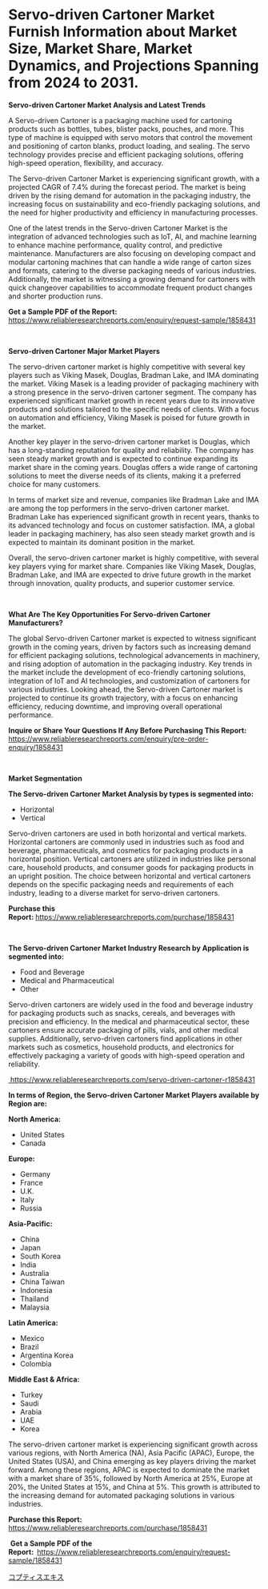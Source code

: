 <p><h1>Servo-driven Cartoner Market Furnish Information about Market Size, Market Share, Market Dynamics, and Projections Spanning from 2024 to 2031.</h1></p><p><strong>Servo-driven Cartoner Market Analysis and Latest Trends</strong></p>
<p><p>A Servo-driven Cartoner is a packaging machine used for cartoning products such as bottles, tubes, blister packs, pouches, and more. This type of machine is equipped with servo motors that control the movement and positioning of carton blanks, product loading, and sealing. The servo technology provides precise and efficient packaging solutions, offering high-speed operation, flexibility, and accuracy.</p><p>The Servo-driven Cartoner Market is experiencing significant growth, with a projected CAGR of 7.4% during the forecast period. The market is being driven by the rising demand for automation in the packaging industry, the increasing focus on sustainability and eco-friendly packaging solutions, and the need for higher productivity and efficiency in manufacturing processes.</p><p>One of the latest trends in the Servo-driven Cartoner Market is the integration of advanced technologies such as IoT, AI, and machine learning to enhance machine performance, quality control, and predictive maintenance. Manufacturers are also focusing on developing compact and modular cartoning machines that can handle a wide range of carton sizes and formats, catering to the diverse packaging needs of various industries. Additionally, the market is witnessing a growing demand for cartoners with quick changeover capabilities to accommodate frequent product changes and shorter production runs.</p></p>
<p><strong>Get a Sample PDF of the Report:&nbsp;</strong> <a href="https://www.reliableresearchreports.com/enquiry/request-sample/1858431">https://www.reliableresearchreports.com/enquiry/request-sample/1858431</a></p>
<p>&nbsp;</p>
<p><strong>Servo-driven Cartoner Major Market Players</strong></p>
<p><p>The servo-driven cartoner market is highly competitive with several key players such as Viking Masek, Douglas, Bradman Lake, and IMA dominating the market. Viking Masek is a leading provider of packaging machinery with a strong presence in the servo-driven cartoner segment. The company has experienced significant market growth in recent years due to its innovative products and solutions tailored to the specific needs of clients. With a focus on automation and efficiency, Viking Masek is poised for future growth in the market.</p><p>Another key player in the servo-driven cartoner market is Douglas, which has a long-standing reputation for quality and reliability. The company has seen steady market growth and is expected to continue expanding its market share in the coming years. Douglas offers a wide range of cartoning solutions to meet the diverse needs of its clients, making it a preferred choice for many customers.</p><p>In terms of market size and revenue, companies like Bradman Lake and IMA are among the top performers in the servo-driven cartoner market. Bradman Lake has experienced significant growth in recent years, thanks to its advanced technology and focus on customer satisfaction. IMA, a global leader in packaging machinery, has also seen steady market growth and is expected to maintain its dominant position in the market.</p><p>Overall, the servo-driven cartoner market is highly competitive, with several key players vying for market share. Companies like Viking Masek, Douglas, Bradman Lake, and IMA are expected to drive future growth in the market through innovation, quality products, and superior customer service.</p></p>
<p>&nbsp;</p>
<p><strong>What Are The Key Opportunities For Servo-driven Cartoner Manufacturers?</strong></p>
<p><p>The global Servo-driven Cartoner market is expected to witness significant growth in the coming years, driven by factors such as increasing demand for efficient packaging solutions, technological advancements in machinery, and rising adoption of automation in the packaging industry. Key trends in the market include the development of eco-friendly cartoning solutions, integration of IoT and AI technologies, and customization of cartoners for various industries. Looking ahead, the Servo-driven Cartoner market is projected to continue its growth trajectory, with a focus on enhancing efficiency, reducing downtime, and improving overall operational performance.</p></p>
<p><strong>Inquire or Share Your Questions If Any Before Purchasing This Report:</strong> <a href="https://www.reliableresearchreports.com/enquiry/pre-order-enquiry/1858431">https://www.reliableresearchreports.com/enquiry/pre-order-enquiry/1858431</a></p>
<p>&nbsp;</p>
<p><strong>Market Segmentation</strong></p>
<p><strong>The Servo-driven Cartoner Market Analysis by types is segmented into:</strong></p>
<p><ul><li>Horizontal</li><li>Vertical</li></ul></p>
<p><p>Servo-driven cartoners are used in both horizontal and vertical markets. Horizontal cartoners are commonly used in industries such as food and beverage, pharmaceuticals, and cosmetics for packaging products in a horizontal position. Vertical cartoners are utilized in industries like personal care, household products, and consumer goods for packaging products in an upright position. The choice between horizontal and vertical cartoners depends on the specific packaging needs and requirements of each industry, leading to a diverse market for servo-driven cartoners.</p></p>
<p><strong>Purchase this Report:&nbsp;</strong><a href="https://www.reliableresearchreports.com/purchase/1858431">https://www.reliableresearchreports.com/purchase/1858431</a></p>
<p>&nbsp;</p>
<p><strong>The Servo-driven Cartoner Market Industry Research by Application is segmented into:</strong></p>
<p><ul><li>Food and Beverage</li><li>Medical and Pharmaceutical</li><li>Other</li></ul></p>
<p><p>Servo-driven cartoners are widely used in the food and beverage industry for packaging products such as snacks, cereals, and beverages with precision and efficiency. In the medical and pharmaceutical sector, these cartoners ensure accurate packaging of pills, vials, and other medical supplies. Additionally, servo-driven cartoners find applications in other markets such as cosmetics, household products, and electronics for effectively packaging a variety of goods with high-speed operation and reliability.</p></p>
<p><a href="https://www.reliableresearchreports.com/servo-driven-cartoner-r1858431">&nbsp;https://www.reliableresearchreports.com/servo-driven-cartoner-r1858431</a></p>
<p><strong>In terms of Region, the Servo-driven Cartoner Market Players available by Region are:</strong></p>
<p>
    <p> <strong> North America: </strong>
        <ul>
            <li>United States</li>
            <li>Canada</li>
        </ul>
        </p> 
    <p> <strong> Europe: </strong>
        <ul>
            <li>Germany</li>
            <li>France</li>
            <li>U.K.</li>
            <li>Italy</li>
            <li>Russia</li>
        </ul>
        </p> 
    <p> <strong> Asia-Pacific: </strong>
        <ul>
            <li>China</li>
            <li>Japan</li>
            <li>South Korea</li>
            <li>India</li>
            <li>Australia</li>
            <li>China Taiwan</li>
            <li>Indonesia</li>
            <li>Thailand</li>
            <li>Malaysia</li>
        </ul>
        </p> 
    <p> <strong> Latin America: </strong>
        <ul>
            <li>Mexico</li>
            <li>Brazil</li>
            <li>Argentina Korea</li>
            <li>Colombia</li>
        </ul>
        </p> 
    <p> <strong> Middle East & Africa: </strong>
        <ul>
            <li>Turkey</li>
            <li>Saudi</li>
            <li>Arabia</li>
            <li>UAE</li>
            <li>Korea</li>
        </ul>
    </p>
    </p>
<p><p>The servo-driven cartoner market is experiencing significant growth across various regions, with North America (NA), Asia Pacific (APAC), Europe, the United States (USA), and China emerging as key players driving the market forward. Among these regions, APAC is expected to dominate the market with a market share of 35%, followed by North America at 25%, Europe at 20%, the United States at 15%, and China at 5%. This growth is attributed to the increasing demand for automated packaging solutions in various industries.</p></p>
<p><strong>Purchase this Report: </strong><a href="https://www.reliableresearchreports.com/purchase/1858431">https://www.reliableresearchreports.com/purchase/1858431</a></p>
<p>&nbsp;<strong>Get a Sample PDF of the Report:&nbsp;&nbsp;</strong><a href="https://www.reliableresearchreports.com/enquiry/request-sample/1858431">https://www.reliableresearchreports.com/enquiry/request-sample/1858431</a></p>
<p><strong></strong></p>
<p><p><a href="https://github.com/charm854/Market-Research-Report-List-1/blob/main/946224442960.md">コプティスエキス</a></p></p>